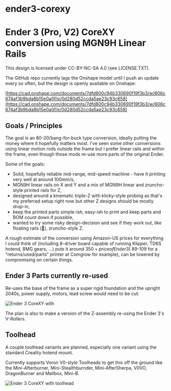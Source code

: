 # ender3-corexy

# Ender 3 (Pro, V2) CoreXY conversion using MGN9H Linear Rails

This design is licensed under CC-BY-NC-SA 4.0 (see LICENSE.TXT).

The GitHub repo currently lags the Onshape model until I push an update every so often, but the design is openly available on Onshape:

[https://cad.onshape.com/documents/7dfd800c94b330690f19f3b3/w/606c674af3b9bda8b15e0a0f/e/0d280d52ccda5ae23c93c658](https://cad.onshape.com/documents/7dfd800c94b330690f19f3b3/w/606c674af3b9bda8b15e0a0f/e/0d280d52ccda5ae23c93c658)

## Goals / Principles

The goal is an 80-20/bang-for-buck type conversion, ideally putting the money where it hopefully matters most. I've seen some other conversions using linear motion rods outside the frame but I prefer linear rails and within the frame, even though those mods re-use more parts of the original Ender.

Some of the goals:
- Solid, hopefully reliable mid-range, mid-speed machine - have it printing very well at around 100mm/s,
- MGN9H linear rails on X and Y and a mix of MGN9H linear and zruncho-style printed rails for Z,
- designed around a kinematic triple-Z with klicky-style probing as that's my preferred setup right now but other Z designs should be mostly drop-in,
- keep the printed parts simple-ish, easy-ish to print and keep parts and BOM count down if possible,
- wanted to try some risky design-decision and see if they work out, like floating rails (🫢), zruncho-style Z.

A rough estimate of the conversion using Amazon-US prices for everything I could think of (including 8-driver board capable of running Klipper, TD6S hotend, BMG gears, ...) puts it around $350 + price of Ender 3 (~$89-109 for a "returns/used/parts" printer at Comgrow for example), can be lowered by compromising on certain things.

## Ender 3 Parts currently re-used

Re-uses the base of the frame as a super rigid foundation and the upright 2040s, power supply, motors, lead screw would need to be cut:

![Ender 3 CoreXY with](https://github.com/thingsapart/ender3-corexy/blob/main/images/Ender%203%20CoreXY%20Base.jpg?raw=true)

The plan is also to make a version of the Z-assembly re-using the Ender 3's V-Rollers.

## Toolhead

A couple toolhead variants are planned, especially one variant using the standard Creality hotend mount.

Currently supports Voron V0-style Toolheads to get this off the ground like the Mini-Afterburner, Mini-Stealthburnder, Mini-AfterSherpa, V0VO, DragonBurner and Mailbox, Mini-B.

![Ender 3 CoreXY with toolhead](https://github.com/thingsapart/ender3-corexy/blob/main/images/Ender%20CoreXY%20Voron%20Toolhead.jpg?raw=true)
